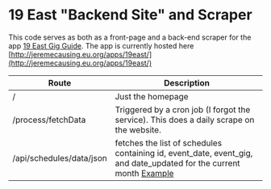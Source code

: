 # 19 East "Backend Site" and Scraper

This code serves as both as a front-page and a back-end scraper for the app [19 East Gig Guide](https://play.google.com/store/apps/details?id=com.jeremecausing.gigs19east&hl=en_US). The app is currently hosted here 
[http://jeremecausing.eu.org/apps/19east/](http://jeremecausing.eu.org/apps/19east/)


| Route                    | Description                                                                                                                                                                           |
|--------------------------|---------------------------------------------------------------------------------------------------------------------------------------------------------------------------------------|
| /                        | Just the homepage                                                                                                                                                                     |
| /process/fetchData       | Triggered by a cron job (I forgot the service). This does a daily scrape on the website.                                                                                              |
| /api/schedules/data/json | fetches the list of schedules containing id, event_date, event_gig, and date_updated for the current month [Example](http://jeremecausing.eu.org/apps/19east/api/schedules/data/json)
